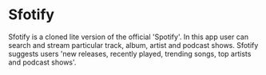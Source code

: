 # Sfotify
Sfotify is a cloned lite version of the official 'Spotify'. In this app user can search and stream particular track, album, artist and podcast shows. Sfotify suggests users 'new releases, recently played, trending songs, top artists and podcast shows'.

